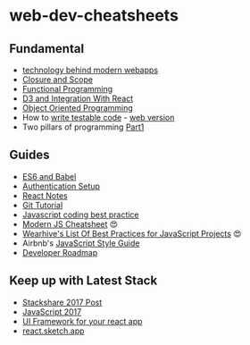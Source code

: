 # web-dev-cheatsheets

## Fundamental
* [technology behind modern webapps](/fundamental/tech-behind-modern-webapps.md)
* [Closure and Scope](/fundamental/scoping-and-closure-in-javascript.md)
* [Functional Programming](/fundamental/functional-programming.md)
* [D3 and Integration With React](/guides/d3-react-integration.md)
* [Object Oriented Programming](/fundamental/object-oriented-programming.md)
* How to [write testable code](http://misko.hevery.com/attachments/Guide-Writing%20Testable%20Code.pdf) - [web version](http://misko.hevery.com/code-reviewers-guide/)
* Two pillars of programming [Part1](https://medium.com/javascript-scene/the-two-pillars-of-javascript-ee6f3281e7f3)

## Guides

* [ES6 and Babel](/guides/es6-and-babel.md)
* [Authentication Setup](/guides/auth-setup.md)
* [React Notes](/guides/react-notes.md)
* [Git Tutorial](/guides/git-tutorial.md)
* [Javascript coding best practice](/guides/coding-best-practice.md)
* [Modern JS Cheatsheet](https://github.com/mbeaudru/modern-js-cheatsheet) 😍
* [Wearhive's List Of Best Practices for JavaScript Projects](https://github.com/wearehive/project-guidelines#readme) 😍
* Airbnb's [JavaScript Style Guide](https://github.com/airbnb/javascript)
* [Developer Roadmap](https://github.com/kamranahmedse/developer-roadmap)


## Keep up with Latest Stack
* [Stackshare 2017 Post](https://stackshare.io/posts/top-developer-tools-2017)
* [JavaScript 2017]()
* [UI Framework for your react app](https://hackernoon.com/the-coolest-react-ui-frameworks-for-your-new-react-app-ad699fffd651)
* [react.sketch.app](http://airbnb.io/react-sketchapp/?ref=stackshare)